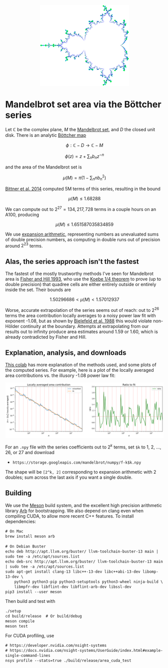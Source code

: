 <p align="center">
  <img src="logo-2x.png?raw=true" width="282" height="256" title="Bottcher visualization">
</p>

# Mandelbrot set area via the Böttcher series

Let $\mathbb{C}$ be the complex plane, $M$ the [Mandelbrot set](https://en.wikipedia.org/wiki/Mandelbrot_set), and $D$ the closed unit disk.  There is an analytic [Böttcher map](https://en.wikipedia.org/wiki/External_ray)

$$\phi : \mathbb{C} - D \to \mathbb{C} - M$$

$$\phi(z) = z + \sum_n b_n z^{-n}$$

and the area of the Mandelbrot set is

$$\mu(M) = \pi \left(1 - \sum_n n b_n^2\right)$$

[Bittner et al. 2014](https://arxiv.org/abs/1410.1212) computed 5M terms of this series, resulting in the bound

$$\mu(M) \le 1.68288$$

We can compute out to $2^{27} = 134,217,728$ terms in a couple hours on an A100, producing

$$\mu(M) \le 1.651587035834859$$

We use [expansion arithmetic](https://people.eecs.berkeley.edu/~jrs/papers/robustr.pdf), representing numbers as
unevaluated sums of double precision numbers, as computing in double runs out of precision around
$2^{23}$ terms.

## Alas, the series approach isn't the fastest

The fastest of the mostly trustworthy methods I've seen for Mandelbrot area is [Fisher and Hill 1993](http://citeseerx.ist.psu.edu/viewdoc/download?doi=10.1.1.53.2337&rep=rep1&type=pdf), who use the [Koebe 1/4 theorem](https://en.wikipedia.org/wiki/Koebe_quarter_theorem) to prove (up to double precision) that quadree cells are either entirely outside or entirely inside the set.  Their bounds are

$$1.50296686 < \mu(M) < 1.57012937$$

Worse, accurate extrapolation of the series seems out of reach: out to $2^{26}$ terms the area contribution locally averages to a noisy power law fit with exponent -1.08, but as shown by [Bielefeld et al. 1988](https://archive.mpim-bonn.mpg.de/id/eprint/3259/1/preprint_1988_46.pdf) this would violate non-Hölder continuity at the boundary.  Attempts at extrapolating from our results out to infinity produce area estimates around 1.59 or 1.60, which is already contradicted by Fisher and Hill.

## Explanation, analysis, and downloads

[This colab](https://colab.research.google.com/drive/19FcWTtfXystwet4p06L2vMXOpP-r51ZH) has more explanation of the methods used, and some plots of the computed series.  For example, here is a plot of the locally averaged area contributions vs. the illusory -1.08 power law fit:

<p align="center">
  <img src="fit.svg?raw=true" title="Illusory power law fit">
</p>

For an `.npy` file with the series coefficients out to $2^k$ terms, set `$k` to 1, 2, ..., 26, or 27 and download

* `https://storage.googleapis.com/mandelbrot/numpy/f-k$k.npy`

The shape will be `[2^k, 2]` corresponding to expansion arithmetic with 2 doubles; sum across the last axis if you want a single double.

## Building

We use the [Meson](https://mesonbuild.com) build system, and the excellent high precision arithmetic library [Arb](https://arblib.org) for bootstrapping.  We also depend on clang even when compiling CUDA, to allow more recent C++ features.  To install dependencies:

    # On Mac
    brew install meson arb

    # On Debian Buster
    echo deb http://apt.llvm.org/buster/ llvm-toolchain-buster-13 main | sudo tee -a /etc/apt/sources.list
    echo deb-src http://apt.llvm.org/buster/ llvm-toolchain-buster-13 main | sudo tee -a /etc/apt/sources.list
    sudo apt-get install clang-13 libc++-13-dev libc++abi-13-dev libomp-13-dev \
        python3 python3-pip python3-setuptools python3-wheel ninja-build \
        libmpfr-dev libflint-dev libflint-arb-dev libssl-dev
    pip3 install --user meson

Then build and test with

    ./setup
    cd build/release  # Or build/debug
    meson compile
    meson test

For CUDA profiling, use

    # https://developer.nvidia.com/nsight-systems
    # https://docs.nvidia.com/nsight-systems/UserGuide/index.html#example-single-command-lines
    nsys profile --stats=true ./build/release/area_cuda_test
